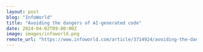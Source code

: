 ```yaml
---
layout: post
blog: "InfoWorld"
title: "Avoiding the dangers of AI-generated code"
date: 2024-04-02T09:00:00Z
image: images/infoworld.png
remote_url: "https://www.infoworld.com/article/3714924/avoiding-the-dangers-of-ai-generated-code.html#tk.rss_applicationdevelopment"
---
```

